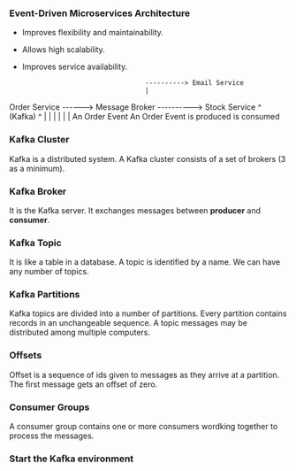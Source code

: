 ### Event-Driven Microservices Architecture

- Improves flexibility and maintainability.

- Allows high scalability.

- Improves service availability.

                                     ----------> Email Service        
                                     |
Order Service ------> Message Broker ----------> Stock Service
                ^       (Kafka)           ^
		|                         |
		|                         |
		|                         |
	An Order Event                An Order Event 
	is produced                   is consumed


### Kafka Cluster

Kafka is a distributed system.
A Kafka cluster consists of a set of brokers (3 as a minimum).

### Kafka Broker 

It is the Kafka server.
It exchanges messages between **producer** and **consumer**.

### Kafka Topic

It is like a table in a database.
A topic is identified by a name.
We can have any number of topics.

### Kafka Partitions

Kafka topics are divided into a number of partitions.
Every partition contains records in an unchangeable sequence.
A topic messages may be distributed among multiple computers.

### Offsets

Offset is a sequence of ids given to messages as they arrive at a partition.
The first message gets an offset of zero.

### Consumer Groups

A consumer group contains one or more consumers wordking together to 
process the messages.


### Start the Kafka environment



























